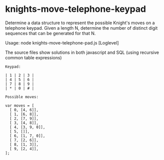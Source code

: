# knights-move-telephone-keypad

Determine a data structure to represent the possible Knight's moves on a telephone keypad.
Given a length N, determine the number of distinct digit sequences that can be generated for that N.

Usage: node knights-move-telephone-pad.js <N> [Loglevel]

The source files show solutions in both javascript and SQL (using recursive common table expressions)

```
Keypad:

| 1 | 2 | 3 |
| 4 | 5 | 6 |
| 7 | 8 | 9 |
| * | 0 | # |
```

```
Possible moves:

var moves = [
  [ 0, [4, 6]],
  [ 1, [6, 8]],
  [ 2, [7, 9]],
  [ 3, [4, 8]],
  [ 4, [3, 9, 0]],
  [ 5, []],
  [ 6, [1, 7, 0]],
  [ 7, [2, 6]],
  [ 8, [1, 3]],
  [ 9, [2, 4]],
];
```
